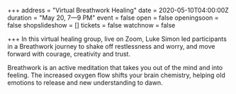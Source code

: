 +++
address = "Virtual Breathwork Healing"
date = 2020-05-10T04:00:00Z
duration = "May 20, 7—9 PM"
event = false
open = false
openingsoon = false
shopslideshow = []
tickets = false
watchnow = false

+++
In this virtual healing group, live on Zoom, Luke Simon led participants in a Breathwork journey to shake off restlessness and worry, and move forward with courage, creativity and trust.

Breathwork is an active meditation that takes you out of the mind and into feeling. The increased oxygen flow shifts your brain chemistry, helping old emotions to release and new understanding to dawn.